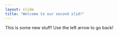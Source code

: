 ```yaml
---
layout: slide
title: "Welcome to our second slid!"
---
```

This is some new stuff!
Use the left arrow to go back!
